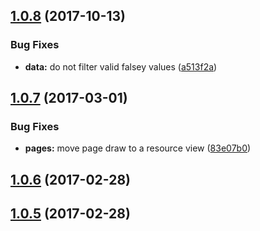 <a name="1.0.8"></a>
## [1.0.8](https://github.com/arckinteractive/stripe_subscriptions/compare/1.0.7...v1.0.8) (2017-10-13)


### Bug Fixes

* **data:** do not filter valid falsey values ([a513f2a](https://github.com/arckinteractive/stripe_subscriptions/commit/a513f2a))



<a name="1.0.7"></a>
## [1.0.7](https://github.com/arckinteractive/stripe_subscriptions/compare/1.0.6...v1.0.7) (2017-03-01)


### Bug Fixes

* **pages:** move page draw to a resource view ([83e07b0](https://github.com/arckinteractive/stripe_subscriptions/commit/83e07b0))



<a name="1.0.6"></a>
## [1.0.6](https://github.com/arckinteractive/stripe_subscriptions/compare/1.0.5...v1.0.6) (2017-02-28)




<a name="1.0.5"></a>
## [1.0.5](https://github.com/arckinteractive/stripe_subscriptions/compare/1.0.4...v1.0.5) (2017-02-28)




